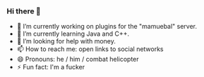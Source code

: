### Hi there 👋

- 🔭 I’m currently working on plugins for the "mamuebal" server.
- 🌱 I’m currently learning Java and C++.
- 🤔 I’m looking for help with money.
- 📫 How to reach me: open links to social networks
- 😄 Pronouns: he / him / combat helicopter
- ⚡ Fun fact: I'm a fucker
